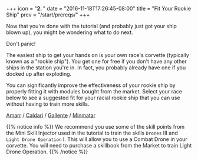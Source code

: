 +++
icon = "<b>2. </b>"
date = "2016-11-18T17:26:45-08:00"
title = "Fit Your Rookie Ship"
prev = "/start/prereqs/"
+++

Now that you're done with the tutorial (and probably just got your ship blown up),
you might be wondering what to do next.

Don't panic!

The easiest ship to get your hands on is your own race's corvette (typically known
as a "rookie ship"). You get one for free if you don't have any other ships in the
station you're in. In fact, you probably already have one if you docked up after
exploding.

You can significantly improve the effectiveness of your rookie ship by properly fitting
it with modules bought from the market. Select your race below to see a suggested fit
for your racial rookie ship that you can use without having to train more skills.

[Amarr](/rookie-fitting/amarr/) / [Caldari](/rookie-fitting/caldari/) /
[Gallente](/rookie-fitting/gallente/) / [Minmatar](/rookie-fitting/minmatar/)

{{% notice info %}}
We recommend you use some of the skill points from the Mini Skill Injector
used in the tutorial to train the skills `Drones` III and `Light Drone Operation` I.
This will allow you to use a Combat Drone in your corvette.
You will need to purchase a skillbook from the Market to train Light Drone Operation.
{{% /notice %}}
